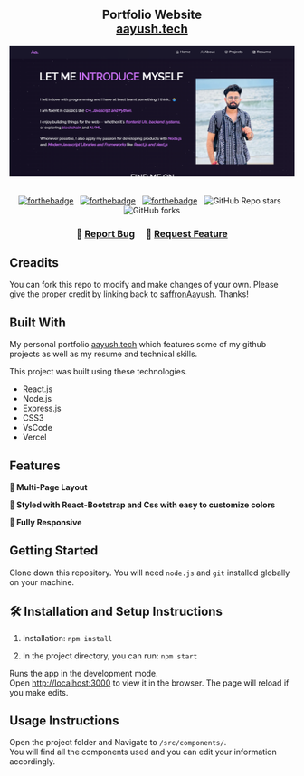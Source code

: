 <h2 align="center">
  Portfolio Website <br/>
  <a href="https://aayushsoni-dev.vercel.app" target="_blank">aayush.tech</a>
</h2>
<div align="center">
  <img alt="Demo" src="./public/image.png" />
</div>

<br/>

<center>

[![forthebadge](https://forthebadge.com/images/badges/built-with-love.svg)](https://forthebadge.com) &nbsp;
[![forthebadge](https://forthebadge.com/images/badges/made-with-javascript.svg)](https://forthebadge.com) &nbsp;
[![forthebadge](https://forthebadge.com/images/badges/open-source.svg)](https://forthebadge.com) &nbsp;
![GitHub Repo stars](https://img.shields.io/github/stars/soumyajit4419/Portfolio?color=red&logo=github&style=for-the-badge) &nbsp;
![GitHub forks](https://img.shields.io/github/forks/soumyajit4419/Portfolio?color=red&logo=github&style=for-the-badge)

</center>

<h3 align="center">
    🔹
    <a href="https://github.com/saffronaayush/Portfolio/issues">Report Bug</a> &nbsp; &nbsp;
    🔹
    <a href="https://github.com/saffronaayush/Portfolio/issues">Request Feature</a>
</h3>

## Creadits

You can fork this repo to modify and make changes of your own. Please give the proper credit by linking back to [saffronAayush](https://github.com/saffronAayush/Portfolio). Thanks!

## Built With

My personal portfolio <a href="https://aayushsoni-dev.vercel.app" target="_blank">aayush.tech</a> which features some of my github projects as well as my resume and technical skills.<br/>

This project was built using these technologies.

- React.js
- Node.js
- Express.js
- CSS3
- VsCode
- Vercel

## Features

**📖 Multi-Page Layout**

**🎨 Styled with React-Bootstrap and Css with easy to customize colors**

**📱 Fully Responsive**

## Getting Started

Clone down this repository. You will need `node.js` and `git` installed globally on your machine.

## 🛠 Installation and Setup Instructions

1. Installation: `npm install`

2. In the project directory, you can run: `npm start`

Runs the app in the development mode.\
Open [http://localhost:3000](http://localhost:3000) to view it in the browser.
The page will reload if you make edits.

## Usage Instructions

Open the project folder and Navigate to `/src/components/`. <br/>
You will find all the components used and you can edit your information accordingly.
